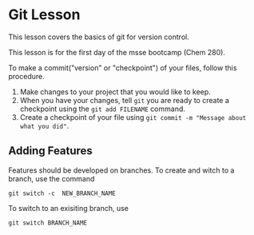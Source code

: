 # Git Lesson

This lesson covers the basics of git for version control.

This lesson is for the first day of the msse bootcamp (Chem 280).

To make a commit("version" or "checkpoint") of your files, follow this procedure.

1. Make changes to your project that you would like to keep.
2. When you have your changes, tell `git` you are ready to create a checkpoint using the `git add FILENAME` command.
3. Create a checkpoint of your file using `git commit -m "Message about what you did"`.

## Adding Features
Features should be developed on branches.
To create and witch to a branch, use the command

`git switch -c  NEW_BRANCH_NAME`

To switch to an exisiting branch, use 

`git switch BRANCH_NAME`